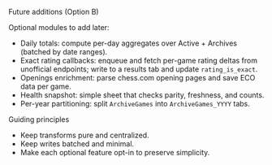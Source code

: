 Future additions (Option B)

Optional modules to add later:
- Daily totals: compute per-day aggregates over Active + Archives (batched by date ranges).
- Exact rating callbacks: enqueue and fetch per-game rating deltas from unofficial endpoints; write to a results tab and update `rating_is_exact`.
- Openings enrichment: parse chess.com opening pages and save ECO data per game.
- Health snapshot: simple sheet that checks parity, freshness, and counts.
- Per-year partitioning: split `ArchiveGames` into `ArchiveGames_YYYY` tabs.

Guiding principles
- Keep transforms pure and centralized.
- Keep writes batched and minimal.
- Make each optional feature opt-in to preserve simplicity.

